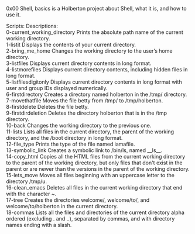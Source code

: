 0x00 Shell, basics is a Holberton project about Shell, what it is, and how to use it.

Scripts:			Descriptions:  
0-current\_working\_directory	Prints the absolute path name of the current working directory.  
1-listit			Displays the contents of your current directory.  
2-bring\_me\_home		Changes the working directory to the user’s home directory.  
3-listfiles			Displays current directory contents in long format.  
4-listmorefiles			Displays current directory contents, including hidden files in long format.  
5-listfilesdigitonly		Displays current directory contents in long format with user and group IDs displayed numerically.  
6-firstdirectory		Creates a directory named holberton in the /tmp/ directory.  
7-movethatfile			Moves the file betty from /tmp/ to /tmp/holberton.  
8-firstdelete			Deletes the file betty.  
9-firstdirdeletion		Deletes the directory holberton that is in the /tmp directory.  
10-back				Changes the working directory to the previous one.  
11-lists			Lists all files in the current directory, the parent of the working directory, and the /boot directory in long format.  
12-file\_type			Prints the type of the file named iamafile.  
13-symbolic\_link		Creates a symbolic link to /bin/ls, named \_\_ls\_\_.  
14-copy\_html			Copies all the HTML files from the current working directory to the parent of the working directory, but only files that don't exist in the parent or are newer than the versions in the parent of the working directory.  
15-lets\_move			Moves all files beginning with an uppercase letter to the directory /tmp/u.  
16-clean\_emacs			Deletes all files in the current working directory that end with the character ~.  
17-tree				Creates the directories welcome/, welcome/to/, and welcome/to/holberton in the current directory.  
18-commas			Lists all the files and directories of the current directory alpha ordered (excluding . and ..), separated by commas, and with directory names ending with a slash.  
